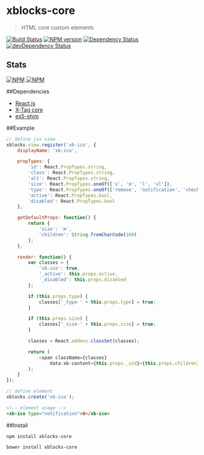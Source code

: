 # xblocks-core 
> HTML core custom elements

[![Build Status][build]][build-link] [![NPM version][version]][version-link] [![Dependency Status][dependency]][dependency-link] [![devDependency Status][dev-dependency]][dev-dependency-link]


## Stats

[![NPM](https://nodei.co/npm/xblocks-core.png?downloads=true&stars=true)](https://nodei.co/npm/xblocks-core/)
[![NPM](https://nodei.co/npm-dl/xblocks-core.png)](https://nodei.co/npm/xblocks-core/)



[build]: https://travis-ci.org/Katochimoto/xblocks-core.png?branch=master
[build-link]: https://travis-ci.org/Katochimoto/xblocks-core
[version]: https://badge.fury.io/js/xblocks-core.png
[version-link]: http://badge.fury.io/js/xblocks-core
[dependency]: https://david-dm.org/Katochimoto/xblocks-core.png
[dependency-link]: https://david-dm.org/Katochimoto/xblocks-core
[dev-dependency]: https://david-dm.org/Katochimoto/xblocks-core/dev-status.png
[dev-dependency-link]: https://david-dm.org/Katochimoto/xblocks-core#info=devDependencies



##Dependencies

- [React.js](https://github.com/facebook/react)
- [X-Tag core](https://github.com/x-tag/core)
- [es5-shim](https://github.com/es-shims/es5-shim)

##Example
```js
// define jsx view
xblocks.view.register('xb-ico', {
    displayName: 'xb-ico',

    propTypes: {
        'id': React.PropTypes.string,
        'class': React.PropTypes.string,
        'alt': React.PropTypes.string,
        'size': React.PropTypes.oneOf(['s', 'm', 'l', 'xl']),
        'type': React.PropTypes.oneOf(['remove', 'notification', 'check', 'dropdown']),
        'active': React.PropTypes.bool,
        'disabled': React.PropTypes.bool
    },

    getDefaultProps: function() {
        return {
            'size': 'm',
            'children': String.fromCharCode(160)
        };
    },

    render: function() {
        var classes = {
            'xb-ico': true,
            '_active': this.props.active,
            '_disabled': this.props.disabled
        };

        if (this.props.type) {
            classes['_type-' + this.props.type] = true;
        }

        if (this.props.size) {
            classes['_size-' + this.props.size] = true;
        }

        classes = React.addons.classSet(classes);

        return (
            <span className={classes}
                data-xb-content={this.props._uid}>{this.props.children}</span>
        );
    }
});
```

```js
// define element
xblocks.create('xb-ico');
```

```html
<!-- element usage -->
<xb-ico type="notification">8</xb-ico>
```


##Install

```
npm install xblocks-core
```
```
bower install xblocks-core
```
